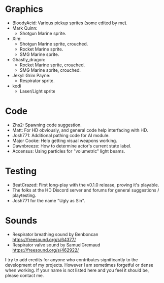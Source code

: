 # Graphics
* BloodyAcid: Various pickup sprites (some edited by me).
* Mark Quinn:
  * Shotgun Marine sprite.
* Xim:
  * Shotgun Marine sprite, crouched.
  * Rocket Marine sprite.
  * SMG Marine sprite.
* Ghastly_dragon:
  * Rocket Marine sprite, crouched.
  * SMG Marine sprite, crouched.
* Jekyll Grim Payne:
  * Respirator sprite.
* kodi
  * Laser/Light sprite

# Code
* Zhs2: Spawning code suggestion.
* Matt: For HD obviously, and general code help interfacing with HD.
* Josh771: Additional pathing code for AI module.
* Major Cooke: Help getting visual weapons working.
* Dawnbreeze: How to determine actor's current state label.
* Accensus: Using particles for "volumetric" light beams.

# Testing
* BeatCrazed: First long-play with the v0.1.0 release, proving it's playable.
* The folks at the HD Discord server and forums for general suggestions / playtesting.
* Josh771 for the name "Ugly as Sin".

# Sounds
* Respirator breathing sound by Benboncan https://freesound.org/s/64377/
* Respirator valve sound by SamuelGremaud https://freesound.org/s/462922/

I try to add credits for anyone who contributes significantly to the development of my projects. However I am sometimes forgetful or dense when working. If your name is not listed here and you feel it should be, please contact me.
